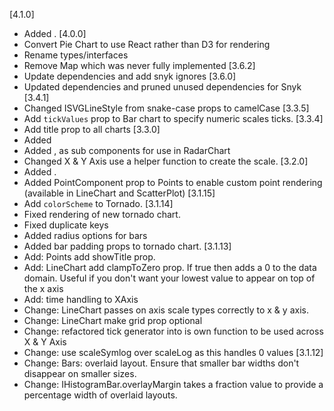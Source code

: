[4.1.0]
  * Added <Map />.
[4.0.0]
  * Convert Pie Chart to use React rather than D3 for rendering
  * Rename types/interfaces
  * Remove Map which was never fully implemented
[3.6.2]
  * Update dependencies and add snyk ignores
[3.6.0]
  * Updated dependencies and pruned unused dependencies for Snyk
[3.4.1]
  * Changed ISVGLineStyle from snake-case props to camelCase
[3.3.5]
  * Add `tickValues` prop to Bar chart to specify numeric scales ticks.
[3.3.4]
  * Add title prop to all charts
[3.3.0]
  * Added <RadarChart />
  * Added <Web />, <Point /> <Path /> as sub components for use in RadarChart
  * Changed X & Y Axis use a helper function to create the scale.
[3.2.0]
  * Added <ScatterPlot />.
  * Added PointComponent prop to Points to enable custom point rendering (available in LineChart and ScatterPlot)
[3.1.15]
  * Add `colorScheme` to Tornado.
[3.1.14]
  * Fixed rendering of new tornado chart.
  * Fixed duplicate keys
  * Added radius options for bars
  * Added bar padding props to tornado chart.
[3.1.13]
  * Add: Points add showTitle prop.
  * Add: LineChart add clampToZero prop. If true then adds a 0 to the data domain. Useful if you don't want your lowest value to appear on top of the x axis
  * Add: time handling to XAxis
  * Change: LineChart passes on axis scale types correctly to x & y axis.
  * Change: LineChart make grid prop optional
  * Change: refactored tick generator into is own function to be used across X & Y Axis
  * Change: use scaleSymlog over scaleLog as this handles 0 values
[3.1.12]
  * Change: Bars: overlaid layout. Ensure that smaller bar widths don't disappear on smaller sizes.
  * Change: IHistogramBar.overlayMargin takes a fraction value to provide a percentage width of overlaid layouts.
